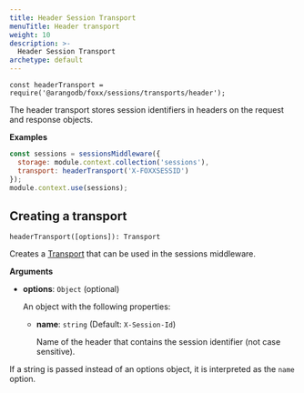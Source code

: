 ```yaml
---
title: Header Session Transport
menuTitle: Header transport
weight: 10
description: >-
  Header Session Transport
archetype: default
---
```

`const headerTransport = require('@arangodb/foxx/sessions/transports/header');`

The header transport stores session identifiers in headers on the request
and response objects.

**Examples**

```js
const sessions = sessionsMiddleware({
  storage: module.context.collection('sessions'),
  transport: headerTransport('X-FOXXSESSID')
});
module.context.use(sessions);
```

## Creating a transport

`headerTransport([options]): Transport`

Creates a [Transport](_index.md) that can be used in the sessions middleware.

**Arguments**

- **options**: `Object` (optional)

  An object with the following properties:

  - **name**: `string` (Default: `X-Session-Id`)

    Name of the header that contains the session identifier (not case sensitive).

If a string is passed instead of an options object, it is interpreted
as the `name` option.
